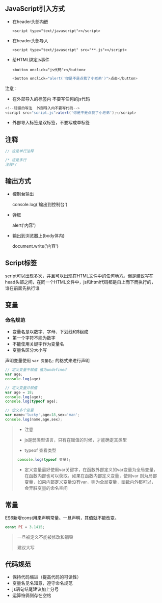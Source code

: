## JavaScript引入方式

+ 在header头部内嵌

  `<script type="text/javascript"></script>`

+ 在header头部导入

  `<script type="text/javascript" src="**.js"></script>`

+ 给HTML绑定js事件

  `<button onclick="js代码"></button>`

  ```javascript
  <button onclick="alert('你是不是点我了小老弟')">点击</button>
  ```

注意：

+ 在外部导入的标签内 不要写任何的js代码

```javascript
<!--错误的写法  外部导入内不要写代码-->
<script src="script.js">alert('你是不是点我了小老弟');</script>
```

+ 外部导入标签是双标签，不要写成单标签

## 注释

```javascript
// 这是单行注释 

/* 这是多行
注释*/

```

## 输出方式

+ 控制台输出

  console.log('输出到控制台')

+ 弹框

  alert('内容')

+ 输出到浏览器上(body体内)

  document.write('内容')

## Script标签

script可以出现多次，并且可以出现在HTML文件中的任何地方。但是建议写在head头部之间，在同一个HTML文件中，js和html代码都是自上而下而执行的，谁在前面先执行谁

## 变量

### 命名规范

+ 变量名是以数字、字母、下划线和$组成
+ 第一个字符不能为数字
+ 不能使用关键字作为变量名
+ 变量名区分大小写

声明变量使用 `var 变量名;` 的格式来进行声明

```javascript
// 定义变量不赋值 值为undefined
var age;  
console.log(age)

// 定义变量并赋值
var age = 18;
console.log(age);
console.log(typeof age);

// 定义多个变量
var name='lucky',age=18,sex='man';
console.log(name,age,sex);
```

>+ 注意
>
> + js是弱类型语言，只有在赋值的时候，才能确定其类型
>
> + typeof  查看类型
>
> ```javascript
> console.log(typeof 变量);
> ```
>
> + 定义变量最好使用var关键字，在函数外部定义的var变量为全局变量，在函数内部也可以获取。如果在函数内部定义变量，使用var 则为局部变量，如果内部定义变量没有var，则为全局变量，函数内外都可以，会弄脏变量的命名空间

## 常量

ES6新增const用来声明常量。一旦声明，其值就不能改变。

```javascript
const PI = 3.1415;
```

>一旦被定义不能被修改和销毁
>
>建议大写

## 代码规范

+ 保持代码缩进（提高代码的可读性）
+ 变量名见名知意，遵守命名规范
+ js语句结尾建议加上分号
+ 运算符俩侧存在空格



